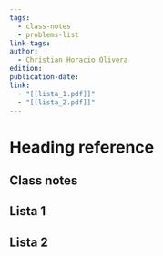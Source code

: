 ```yaml
---
tags:
  - class-notes
  - problems-list
link-tags: 
author:
  - Christian Horacio Olivera
edition: 
publication-date: 
link:
  - "[[lista_1.pdf]]"
  - "[[lista_2.pdf]]"
---
```

# Heading reference
## Class notes

## Lista 1
## Lista 2


